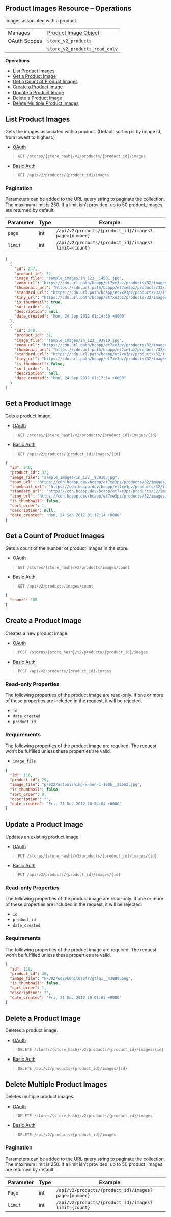 ## Product Images Resource – Operations

Images associated with a product.

|||
|---|---|
| Manages | [Product Image Object](/api/?BasicAuth#product-image-properties) |
| OAuth Scopes | `store_v2_products`
||`store_v2_products_read_only`

**Operations**

*   [List Product Images](#list-product-images)
*   [Get a Product Image](#get-a-product-image)
*   [Get a Count of Product Images](#get-a-count-of-product-images)
*   [Create a Product Image](#create-a-product-image)
*   [Update a Product Image](#update-a-product-image)
*   [Delete a Product Image](#delete-a-product-image)
*   [Delete Multiple Product Images](#delete-multiple-product-images)

## List Product Images

Gets the images associated with a product. (Default sorting is by image id, from lowest to highest.)

*   [OAuth](#list-product-images-oauth)
>`GET /stores/{store_hash}/v2/products/{product_id}/images`
*   [Basic Auth](#list-product-images-basic)
>`GET /api/v2/products/{product_id}/images`

### Pagination

Parameters can be added to the URL query string to paginate the collection. The maximum limit is 250. If a limit isn’t provided, up to 50 product_images are returned by default.

| Parameter | Type | Example |
| --- | --- | --- |
| `page` | int | `/api/v2/products/{product_id}/images?page={number}` |
| `limit` | int | `/api/v2/products/{product_id}/images?limit={count}` |

```json
[
  {
    "id": 247,
    "product_id": 32,
    "image_file": "sample_images/in_123__14581.jpg",
    "zoom_url": "https://cdn.url.path/bcapp/et7xe3pz/products/32/images/247/in_123__14581.1393831046.1280.1280.jpg?c=1",
    "thumbnail_url": "https://cdn.url.path/bcapp/et7xe3pz/products/32/images/247/in_123__14581.1393831046.386.513.jpg?c=1",
    "standard_url": "https://cdn.url.path/bcapp/et7xe3pz/products/32/images/247/in_123__14581.1393831046.220.290.jpg?c=1",
    "tiny_url": "https://cdn.url.path/bcapp/et7xe3pz/products/32/images/247/in_123__14581.1393831046.44.58.jpg?c=1",
    "is_thumbnail": true,
    "sort_order": 0,
    "description": null,
    "date_created": "Mon, 24 Sep 2012 01:14:30 +0000"
  },
  {
    "id": 248,
    "product_id": 32,
    "image_file": "sample_images/in_122__93910.jpg",
    "zoom_url": "https://cdn.url.path/bcapp/et7xe3pz/products/32/images/248/in_122__93910.1393831046.1280.1280.jpg?c=1",
    "thumbnail_url": "https://cdn.url.path/bcapp/et7xe3pz/products/32/images/248/in_122__93910.1393831046.386.513.jpg?c=1",
    "standard_url": "https://cdn.url.path/bcapp/et7xe3pz/products/32/images/248/in_122__93910.1393831046.220.290.jpg?c=1",
    "tiny_url": "https://cdn.url.path/bcapp/et7xe3pz/products/32/images/248/in_122__93910.1393831046.44.58.jpg?c=1",
    "is_thumbnail": false,
    "sort_order": 1,
    "description": null,
    "date_created": "Mon, 24 Sep 2012 01:17:14 +0000"
  }
]
```

## Get a Product Image

Gets a product image.

*   [OAuth](#get-a-product-image-oauth)
>`GET /stores/{store_hash}/v2/products/{product_id}/images/{id}`
*   [Basic Auth](#get-a-product-image-basic)
>`GET /api/v2/products/{product_id}/images/{id}`

```json
{
  "id": 248,
  "product_id": 32,
  "image_file": "sample_images/in_122__93910.jpg",
  "zoom_url": "https://cdn.bcapp.dev/bcapp/et7xe3pz/products/32/images/248/in_122__93910.1393831046.1280.1280.jpg?c=1",
  "thumbnail_url": "https://cdn.bcapp.dev/bcapp/et7xe3pz/products/32/images/248/in_122__93910.1393831046.386.513.jpg?c=1",
  "standard_url": "https://cdn.bcapp.dev/bcapp/et7xe3pz/products/32/images/248/in_122__93910.1393831046.220.290.jpg?c=1",
  "tiny_url": "https://cdn.bcapp.dev/bcapp/et7xe3pz/products/32/images/248/in_122__93910.1393831046.44.58.jpg?c=1",
  "is_thumbnail": false,
  "sort_order": 1,
  "description": null,
  "date_created": "Mon, 24 Sep 2012 01:17:14 +0000"
}
```

## Get a Count of Product Images

Gets a count of the number of product images in the store.

*   [OAuth](#get-a-count-of-product-images-oauth)
>`GET /stores/{store_hash}/v2/products/images/count`
*   [Basic Auth](#get-a-count-of-product-images-basic)
>`GET /api/v2/products/images/count`

```json
{
  "count": 105
}
```

## Create a Product Image

Creates a new product image.

*   [OAuth](#create-a-product-image-oauth)
>`POST /stores/{store_hash}/v2/products/{product_id}/images`
*   [Basic Auth](#create-a-product-image-basic)
>`POST /api/v2/products/{product_id}/images`

### Read-only Properties

The following properties of the product image are read-only. If one or more of these properties are included in the request, it will be rejected.

*   `id`
*   `date_created`
*   `product_id`

### Requirements

The following properties of the product image are required. The request won’t be fulfilled unless these properties are valid.

*   `image_file`

```json
{
  "id": 116,
  "product_id": 29,
  "image_file": "p/022/astonishing-x-men-1-100k__36562.jpg",
  "is_thumbnail": false,
  "sort_order": 0,
  "description": "",
  "date_created": "Fri, 21 Dec 2012 18:54:04 +0000"
}
```

## Update a Product Image

Updates an existing product image.

*   [OAuth](#update-a-product-image-oauth)
>`PUT /stores/{store_hash}/v2/products/{product_id}/images/{id}`
*   [Basic Auth](#update-a-product-image-basic)
>`PUT /api/v2/products/{product_id}/images/{id}`

### Read-only Properties

The following properties of the product image are read-only. If one or more of these properties are included in the request, it will be rejected.

*   `id`
*   `product_id`
*   `date_created`

### Requirements

The following properties of the product image are required. The request won’t be fulfilled unless these properties are valid.

```json
{
  "id": 118,
  "product_id": 30,
  "image_file": "k/392/ud2vk0n1l0zcfr7gtlqi__43888.png",
  "is_thumbnail": false,
  "sort_order": 1,
  "description": "",
  "date_created": "Fri, 21 Dec 2012 19:01:03 +0000"
}
```

## Delete a Product Image

Deletes a product image.

*   [OAuth](#delete-a-product-image-oauth)
>`DELETE /stores/{store_hash}/v2/products/{product_id}/images/{id}`
*   [Basic Auth](#delete-a-product-image-basic)
>`DELETE /api/v2/products/{product_id}/images/{id}`

## Delete Multiple Product Images

Deletes multiple product images.

*   [OAuth](#delete-multiple-product-images-oauth)
>`DELETE /stores/{store_hash}/v2/products/{product_id}/images`
*   [Basic Auth](#delete-multiple-product-images-basic)
>`DELETE /api/v2/products/{product_id}/images`

### Pagination

Parameters can be added to the URL query string to paginate the collection. The maximum limit is 250. If a limit isn’t provided, up to 50 product_images are returned by default.

| Parameter | Type | Example |
| --- | --- | --- |
| `Page` | int | `/api/v2/products/{product_id}/images?page={number}` |
| `Limit` | int | `/api/v2/products/{product_id}/images?limit={count}` |
